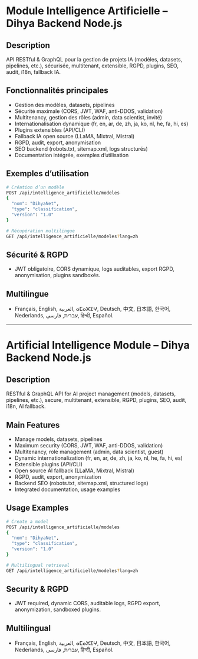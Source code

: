 # Module Intelligence Artificielle – Dihya Backend Node.js

## Description
API RESTful & GraphQL pour la gestion de projets IA (modèles, datasets, pipelines, etc.), sécurisée, multitenant, extensible, RGPD, plugins, SEO, audit, i18n, fallback IA.

## Fonctionnalités principales
- Gestion des modèles, datasets, pipelines
- Sécurité maximale (CORS, JWT, WAF, anti-DDOS, validation)
- Multitenancy, gestion des rôles (admin, data scientist, invité)
- Internationalisation dynamique (fr, en, ar, de, zh, ja, ko, nl, he, fa, hi, es)
- Plugins extensibles (API/CLI)
- Fallback IA open source (LLaMA, Mixtral, Mistral)
- RGPD, audit, export, anonymisation
- SEO backend (robots.txt, sitemap.xml, logs structurés)
- Documentation intégrée, exemples d’utilisation

## Exemples d’utilisation
```bash
# Création d’un modèle
POST /api/intelligence_artificielle/modeles
{
  "nom": "DihyaNet",
  "type": "classification",
  "version": "1.0"
}

# Récupération multilingue
GET /api/intelligence_artificielle/modeles?lang=zh
```

## Sécurité & RGPD
- JWT obligatoire, CORS dynamique, logs auditables, export RGPD, anonymisation, plugins sandboxés.

## Multilingue
- Français, English, العربية, ⴰⵎⴰⵣⵉⵖ, Deutsch, 中文, 日本語, 한국어, Nederlands, עברית, فارسی, हिन्दी, Español.

---

# Artificial Intelligence Module – Dihya Backend Node.js

## Description
RESTful & GraphQL API for AI project management (models, datasets, pipelines, etc.), secure, multitenant, extensible, RGPD, plugins, SEO, audit, i18n, AI fallback.

## Main Features
- Manage models, datasets, pipelines
- Maximum security (CORS, JWT, WAF, anti-DDOS, validation)
- Multitenancy, role management (admin, data scientist, guest)
- Dynamic internationalization (fr, en, ar, de, zh, ja, ko, nl, he, fa, hi, es)
- Extensible plugins (API/CLI)
- Open source AI fallback (LLaMA, Mixtral, Mistral)
- RGPD, audit, export, anonymization
- Backend SEO (robots.txt, sitemap.xml, structured logs)
- Integrated documentation, usage examples

## Usage Examples
```bash
# Create a model
POST /api/intelligence_artificielle/modeles
{
  "nom": "DihyaNet",
  "type": "classification",
  "version": "1.0"
}

# Multilingual retrieval
GET /api/intelligence_artificielle/modeles?lang=zh
```

## Security & RGPD
- JWT required, dynamic CORS, auditable logs, RGPD export, anonymization, sandboxed plugins.

## Multilingual
- Français, English, العربية, ⴰⵎⴰⵣⵉⵖ, Deutsch, 中文, 日本語, 한국어, Nederlands, עברית, فارسی, हिन्दी, Español.
